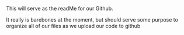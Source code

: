 This will serve as the readMe for our Github.

It really is barebones at the moment, but should serve some purpose to organize all of our files as we upload our code to github


